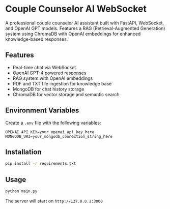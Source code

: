 # Couple Counselor AI WebSocket

A professional couple counselor AI assistant built with FastAPI, WebSocket, and OpenAI GPT models. Features a RAG (Retrieval-Augmented Generation) system using ChromaDB with OpenAI embeddings for enhanced knowledge-based responses.

## Features

- Real-time chat via WebSocket
- OpenAI GPT-4 powered responses
- RAG system with OpenAI embeddings
- PDF and TXT file ingestion for knowledge base
- MongoDB for chat history storage
- ChromaDB for vector storage and semantic search

## Environment Variables

Create a `.env` file with the following variables:

```
OPENAI_API_KEY=your_openai_api_key_here
MONGODB_URI=your_mongodb_connection_string_here
```

## Installation

```bash
pip install -r requirements.txt
```

## Usage

```bash
python main.py
```

The server will start on `http://127.0.0.1:3000`

